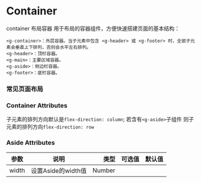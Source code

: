 # Container
container 布局容器
用于布局的容器组件，方便快速搭建页面的基本结构：
```
<g-container>：外层容器。当子元素中包含 <g-header> 或 <g-footer> 时，全部子元素会垂直上下排列，否则会水平左右排列。
<g-header>：顶栏容器。
<g-main>：主要区域容器。
<g-aside>：侧边栏容器。
<g-footer>：底栏容器。
```

### 常见页面布局
<ClientOnly>
  <Container-Default></Container-Default>
</ClientOnly>

### Container Attributes
子元素的排列方向默认是`flex-direction: column`;
若含有`<g-aside>`子组件 则子元素的排列方向`flex-direction: row`
### Aside Attributes
| 参数        | 说明           | 类型  |可选值|默认值|
| ------------- |:-------------:| -----:| -----:| -----:|
|width      |设置Aside的width值|Number|||
